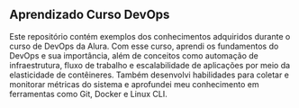 ## Aprendizado Curso DevOps
Este repositório contém exemplos dos conhecimentos adquiridos durante o curso de DevOps da Alura. Com esse curso, aprendi os fundamentos do DevOps e sua importância, além de conceitos como automação de infraestrutura, fluxo de trabalho e escalabilidade de aplicações por meio da elasticidade de contêineres. Também desenvolvi habilidades para coletar e monitorar métricas do sistema e aprofundei meu conhecimento em ferramentas como Git, Docker e Linux CLI.
